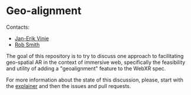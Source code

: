 # Geo-alignment

Contacts:

* [Jan-Erik Vinje](https://github.com/janerivi)
* [Rob Smith](https://github.com/rjksmith)

The goal of this repository is to try to discuss one approach to facilitating geo-spatial AR in the context of immersive web, specifically the feasibility and utility of adding a "geoalignment" feature to the WebXR spec.

For more information about the state of this discussion, please, start with the [explainer](https://github.com/immersive-web/geo-alignment/blob/master/explainer.md) and then the issues and pull requests.
